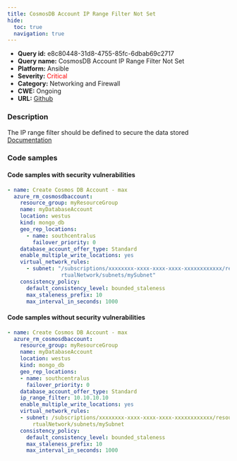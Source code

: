 ```yaml
---
title: CosmosDB Account IP Range Filter Not Set
hide:
  toc: true
  navigation: true
---
```


<style>
  .highlight .hll {
    background-color: #ff171742;
  }
  .md-content {
    max-width: 1100px;
    margin: 0 auto;
  }
</style>

-   **Query id:** e8c80448-31d8-4755-85fc-6dbab69c2717
-   **Query name:** CosmosDB Account IP Range Filter Not Set
-   **Platform:** Ansible
-   **Severity:** <span style="color:#ff0000">Critical</span>
-   **Category:** Networking and Firewall
-   **CWE:** Ongoing
-   **URL:** [Github](https://github.com/Checkmarx/kics/tree/master/assets/queries/ansible/azure/cosmosdb_account_ip_range_filter_not_set)

### Description
The IP range filter should be defined to secure the data stored<br>
[Documentation](https://docs.ansible.com/ansible/latest/collections/azure/azcollection/azure_rm_cosmosdbaccount_module.html#parameter-ip_range_filter)

### Code samples
#### Code samples with security vulnerabilities
```yaml title="Positive test num. 1 - yaml file" hl_lines="2"
- name: Create Cosmos DB Account - max
  azure_rm_cosmosdbaccount:
    resource_group: myResourceGroup
    name: myDatabaseAccount
    location: westus
    kind: mongo_db
    geo_rep_locations:
      - name: southcentralus
        failover_priority: 0
    database_account_offer_type: Standard
    enable_multiple_write_locations: yes
    virtual_network_rules:
      - subnet: "/subscriptions/xxxxxxxx-xxxx-xxxx-xxxx-xxxxxxxxxxxx/resourceGroups/myResourceGroup/providers/Microsoft.Network/virtualNetworks/myVi
                 rtualNetwork/subnets/mySubnet"
    consistency_policy:
      default_consistency_level: bounded_staleness
      max_staleness_prefix: 10
      max_interval_in_seconds: 1000

```


#### Code samples without security vulnerabilities
```yaml title="Negative test num. 1 - yaml file"
- name: Create Cosmos DB Account - max
  azure_rm_cosmosdbaccount:
    resource_group: myResourceGroup
    name: myDatabaseAccount
    location: westus
    kind: mongo_db
    geo_rep_locations:
    - name: southcentralus
      failover_priority: 0
    database_account_offer_type: Standard
    ip_range_filter: 10.10.10.10
    enable_multiple_write_locations: yes
    virtual_network_rules:
    - subnet: /subscriptions/xxxxxxxx-xxxx-xxxx-xxxx-xxxxxxxxxxxx/resourceGroups/myResourceGroup/providers/Microsoft.Network/virtualNetworks/myVi
        rtualNetwork/subnets/mySubnet
    consistency_policy:
      default_consistency_level: bounded_staleness
      max_staleness_prefix: 10
      max_interval_in_seconds: 1000

```
